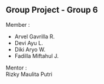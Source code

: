 ## Group Project - Group 6 
Member :  
- Arvel Gavrilla R.  
- Devi Ayu L.    
- Diki Aryo W.  
- Fadilla Miftahul J.  
  
Mentor :  
Rizky Maulita Putri